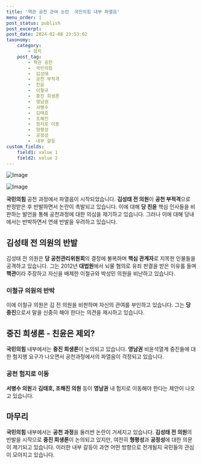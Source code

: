 ```yaml
---
title: '핵관 공천 관여 논란  국민의힘 내부 파열음'
menu_order: 1
post_status: publish
post_excerpt: 
post_date: 2024-02-08 23:53:02
taxonomy:
    category:
        - 정치
    post_tag:
        - 핵관 공천
        -  국민의힘
        -  김성태
        -  공천 부적격
        -  친윤
        -  이철규
        -  중진 희생론
        -  영남권
        -  서병수
        -  김태호
        -  조해진
        -  험지로 이동
        -  형평성
        -  공정성
        -  내부 갈등
custom_fields:
    field1: value 1
    field2: value 2
---
```


![Image](https://imgnews.pstatic.net/image/586/2024/02/08/0000072619_001_20240208150701524.jpg?type=w647)

![Image](https://imgnews.pstatic.net/image/586/2024/02/08/0000072619_002_20240208150701564.jpg?type=w647)

**국민의힘** 공천 과정에서 파열음이 시작되었습니다. **김성태 전 의원**이 **공천 부적격**으로 판정받은 후 반발하면서 논란이 촉발되고 있습니다. 이에 대해 **당 친윤** 핵심 인사들을 비판하는 발언을 통해 공천과정에 대한 의심을 제기하고 있습니다. 그러나 이에 대해 당내에서는 반박하면서 연쇄 반발을 우려하고 있습니다.
## 김성태 전 의원의 반발
김성태 전 의원은 **당 공천관리위원회**의 결정에 불복하며 **핵심 관계자**로 지목한 인물들을 공격하고 있습니다. 그는 2012년 **대법원**에서 뇌물 혐의로 유죄 판결을 받은 이유를 들며 **핵관**이라 주장하고 자신을 배제한 이철규와 박성민 의원을 비난하고 있습니다.
### 이철규 의원의 반박
이에 이철규 의원은 김 전 의원을 비판하며 자신의 관여를 부인하고 있습니다. 그는 **당 중진**으로서 말을 신중히 해야 한다는 의견을 제시하고 있습니다.
## 중진 희생론 - 친윤은 제외?
**국민의힘** 내부에서는 **중진 희생론**이 논의되고 있습니다. **영남권** 비윤석열계 중진들에 대한 험지행 요구가 나오면서 공천과정에서의 파열음이 걱정되고 있습니다.
### 공천 험지로 이동
**서병수 의원**과 **김태호, 조해진 의원** 등이 **영남권** 내 험지로 이동해야 한다는 제안이 나오고 있습니다.
## 마무리
**국민의힘** 내부에서는 **공천 과정**을 둘러싼 논란이 거세지고 있습니다. **김성태 전 의원**의 반발을 시작으로 **중진 희생론**이 논의되고 있지만, 여전히 **형평성**과 **공정성**에 대한 의문이 제기되고 있습니다. 이러한 내부 갈등이 과연 어떤 방향으로 전개될지 국민들의 관심이 모아지고 있습니다.
